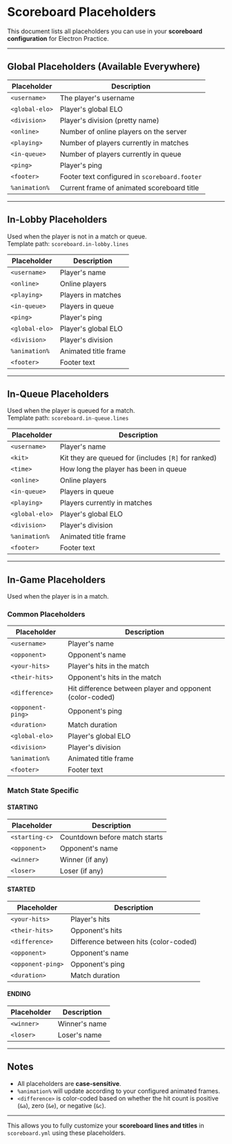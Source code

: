 # Scoreboard Placeholders

This document lists all placeholders you can use in your **scoreboard configuration** for Electron Practice.

---

## Global Placeholders (Available Everywhere)
| Placeholder         | Description                                         |
|--------------------|-----------------------------------------------------|
| `<username>`        | The player's username                               |
| `<global-elo>`      | Player's global ELO                                 |
| `<division>`        | Player's division (pretty name)                     |
| `<online>`          | Number of online players on the server             |
| `<playing>`         | Number of players currently in matches             |
| `<in-queue>`        | Number of players currently in queue               |
| `<ping>`            | Player's ping                                       |
| `<footer>`          | Footer text configured in `scoreboard.footer`      |
| `%animation%`       | Current frame of animated scoreboard title         |

---

## In-Lobby Placeholders
Used when the player is not in a match or queue.  
Template path: `scoreboard.in-lobby.lines`

| Placeholder | Description |
|-------------|-------------|
| `<username>` | Player's name |
| `<online>`   | Online players |
| `<playing>`  | Players in matches |
| `<in-queue>` | Players in queue |
| `<ping>`     | Player's ping |
| `<global-elo>` | Player's global ELO |
| `<division>`   | Player's division |
| `%animation%`  | Animated title frame |
| `<footer>`     | Footer text |

---

## In-Queue Placeholders
Used when the player is queued for a match.  
Template path: `scoreboard.in-queue.lines`

| Placeholder | Description |
|-------------|-------------|
| `<username>` | Player's name |
| `<kit>`      | Kit they are queued for (includes `[R]` for ranked) |
| `<time>`     | How long the player has been in queue |
| `<online>`   | Online players |
| `<in-queue>` | Players in queue |
| `<playing>`  | Players currently in matches |
| `<global-elo>` | Player's global ELO |
| `<division>`   | Player's division |
| `%animation%`  | Animated title frame |
| `<footer>`     | Footer text |

---

## In-Game Placeholders
Used when the player is in a match.

### Common Placeholders
| Placeholder       | Description |
|------------------|-------------|
| `<username>`      | Player's name |
| `<opponent>`      | Opponent's name |
| `<your-hits>`     | Player's hits in the match |
| `<their-hits>`    | Opponent's hits in the match |
| `<difference>`    | Hit difference between player and opponent (color-coded) |
| `<opponent-ping>` | Opponent's ping |
| `<duration>`      | Match duration |
| `<global-elo>`    | Player's global ELO |
| `<division>`      | Player's division |
| `%animation%`     | Animated title frame |
| `<footer>`        | Footer text |

### Match State Specific

#### STARTING

| Placeholder   | Description                         |
|---------------|-------------------------------------|
| `<starting-c>` | Countdown before match starts       |
| `<opponent>`   | Opponent's name                     |
| `<winner>`     | Winner (if any)                     |
| `<loser>`      | Loser (if any)                      |

#### STARTED

| Placeholder       | Description                         |
|------------------|-------------------------------------|
| `<your-hits>`     | Player's hits                        |
| `<their-hits>`    | Opponent's hits                      |
| `<difference>`    | Difference between hits (color-coded)|
| `<opponent>`      | Opponent's name                      |
| `<opponent-ping>` | Opponent's ping                      |
| `<duration>`      | Match duration                       |

#### ENDING

| Placeholder | Description         |
|-------------|-------------------|
| `<winner>`  | Winner's name      |
| `<loser>`   | Loser's name       |

---

## Notes
- All placeholders are **case-sensitive**.
- `%animation%` will update according to your configured animated frames.
- `<difference>` is color-coded based on whether the hit count is positive (`&a`), zero (`&e`), or negative (`&c`).

---

This allows you to fully customize your **scoreboard lines and titles** in `scoreboard.yml` using these placeholders.